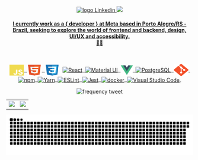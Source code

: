<!-- Profile view counter -->
<!-- ![Profile Views](http://estruyf-github.azurewebsites.net/api/VisitorHit?user=BernardoMoschen&repo=BernardoMoschen&countColorcountColor) -->

<!-- Avatar Image
<img align="right" src=".png" width="260" />
-->

<!-- Title
 <h1>
   <a href"https://fontmeme.com/fonts/satisfontory-font/"><img src="https://fontmeme.com/permalink/210701/9be3623530f4c3e28a9db96418971ccb.png" alt="satisfontory-font" border="0">
   </a>
 </h1> -->

 <!-- Linkedin -->
<div align="center">
   <a href="https://www.linkedin.com/in/bernardomoschen/" target="_blank">
    <img alt="logo Linkedin" src="https://img.shields.io/badge/-LinkedIn-%230077B5?style=for-the-badge&logo=linkedin&logoColor=white&link=https://www.linkedin.com/in/bernardomoschen/">
  </a>

<!-- Email -->
  <a href = "mailto: bernardomoschen.dev@gmail.com" target="_targe">
   <img src="https://img.shields.io/badge/-Gmail-%23333?style=for-the-badge&logo=gmail&logoColor=white"
 </a>
 </div>

 <!-- Presentation Text -->
<h4 align="center"> 
  I currently work as a { developer } at Meta based in Porto Alegre/RS - Brazil, seeking to explore the world of frontend and backend, design, UI/UX and accessibility.
 <br>
 👨‍💻
</h4>

<br>

<!-- Icons area -->
<p align="center">
  <!-- JS Icon -->
 <a href="https://developer.mozilla.org/en-US/docs/Web/JavaScript" title="JavaScript">
  <img align="center" alt="Javascript" height="30" width="40"
       src="https://raw.githubusercontent.com/devicons/devicon/master/icons/javascript/javascript-plain.svg">&nbsp;
 </a>
  <!-- HTML Icon -->
 <a href="https://www.w3.org/TR/html5/" title="HTML5">
  <img align="center" alt="HTML" height="30" width="40"
       src="https://raw.githubusercontent.com/devicons/devicon/master/icons/html5/html5-original.svg">&nbsp;
 </a>
  <!-- CSS Icon -->
  <img align="center" alt="CSS" height="30" width="40"
       src="https://raw.githubusercontent.com/devicons/devicon/master/icons/css3/css3-original.svg">&nbsp;
 
   <!-- ReactJs Icon -->
 <a href="https://reactjs.org/" title="React">
  <img align="center" alt="React" height="30" width="33"
       src="https://github.com/get-icon/geticon/raw/master/icons/react.svg">&nbsp;
 </a>
   <!-- MaterialUi Icon -->
 <a href="https://material-ui.com/" title="Material UI">
  <img align="center"  alt="Material UI" height="30" width="33"
       src="https://github.com/get-icon/geticon/raw/master/icons/material-ui.svg" >&nbsp;
 </a>
  <!-- VueJs Icon -->
 <a href="https://vuejs.org/" title="Vue.js">
  <img align="center" alt="VueJs" height="30" width="33"
       src="https://raw.githubusercontent.com/github/explore/80688e429a7d4ef2fca1e82350fe8e3517d3494d/topics/vue/vue.png">&nbsp;
   </a>
 <!-- Python Icon -->
<!--  <a href="https://www.python.org/" title="Python">
  <img align="center" alt="Python" height="35" width="40"
       src="https://raw.githubusercontent.com/devicons/devicon/master/icons/python/python-original.svg">&nbsp;
 </a>  -->
   <!-- Postgres Icon -->
 <a href="https://www.postgresql.org/" title="PostgreSQL">
  <img align="center" height="30" width="40"
       src="https://github.com/get-icon/geticon/raw/master/icons/postgresql.svg" alt="PostgreSQL">&nbsp;
 </a>
  <!-- Git Icon -->
 <a href="https://git-scm.com/" title="Git">
  <img align="center" alt="Git" height="33" width="40"
       src="https://raw.githubusercontent.com/devicons/devicon/master/icons/git/git-original.svg">&nbsp;
 </a>
  <!-- Npm Icon -->
 <a href="https://www.npmjs.com/" title="npm">
  <img align="center"  alt="npm" height="30" width="40"
       src="https://github.com/get-icon/geticon/raw/master/icons/npm.svg" >&nbsp;
 </a>
   <!-- Yarn Icon -->
 <a href="https://yarnpkg.com/" title="Yarn">
  <img align="center"  alt="Yarn" height="30" width="40"
       src="https://github.com/get-icon/geticon/raw/master/icons/yarn.svg" >&nbsp;
 </a>
   <!-- Eslint Icon -->
 <a href="https://eslint.org/" title="ESLint">
  <img align="center" alt="ESLint" height="30" width="40"
       src="https://github.com/get-icon/geticon/raw/master/icons/eslint.svg" >&nbsp;
 </a>
  <!-- Jest Icon -->
 <a href="https://jestjs.io/" title="Jest">
  <img align="center"  alt="Jest" height="30" width="40"
       src="https://github.com/get-icon/geticon/raw/master/icons/jest.svg" >&nbsp;
 </a>
    <!-- Docker Icon -->
 <a href="https://www.docker.com/" title="docker">
  <img align="center"  alt="docker" height="30" width="40"
       src="https://github.com/get-icon/geticon/raw/master/icons/docker-icon.svg">&nbsp;
 </a>
   <!-- Visual Studio Code Icon -->
 <a href="https://code.visualstudio.com/" title="Visual Studio Code">
  <img align="center"  alt="Visual Studio Code" height="30" width="40"
       src="https://github.com/get-icon/geticon/raw/master/icons/visual-studio-code.svg" >&nbsp;
 </a>
</p>

<!-- Meme -->
<div align="center">
<img alt="frequency tweet" src="https://github.com/BernardoMoschen/BernardoMoschen/assets/76796293/1f7cd7de-3700-4679-a505-794fe764cfb3"  width="50%">
</div>

<!-- Cards Area -->
<table align="center">
  <row display="flex">
    <td>
      <img height='172' src='https://github-readme-stats.vercel.app/api?username=BernardoMoschen&show_icons=true&theme=vision-friendly-dark'>
    </td>
    <td align="center">
      <img height='172' src='https://github-readme-stats.vercel.app/api/top-langs/?username=BernardoMoschen&layout=compact&theme=vision-friendly-dark'>
    </td>
  </row>
</table>

<!-- Commit snake -->

![Snake animation](https://github.com/BernardoMoschen/BernardoMoschen/blob/output/github-contribution-grid-snake.svg)

